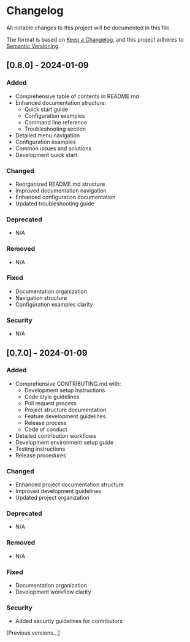 # Changelog

All notable changes to this project will be documented in this file.

The format is based on [Keep a Changelog](https://keepachangelog.com/en/1.0.0/),
and this project adheres to [Semantic Versioning](https://semver.org/spec/v2.0.0.html).

## [0.8.0] - 2024-01-09

### Added
- Comprehensive table of contents in README.md
- Enhanced documentation structure:
  - Quick start guide
  - Configuration examples
  - Command line reference
  - Troubleshooting section
- Detailed menu navigation
- Configuration examples
- Common issues and solutions
- Development quick start

### Changed
- Reorganized README.md structure
- Improved documentation navigation
- Enhanced configuration documentation
- Updated troubleshooting guide

### Deprecated
- N/A

### Removed
- N/A

### Fixed
- Documentation organization
- Navigation structure
- Configuration examples clarity

### Security
- N/A

## [0.7.0] - 2024-01-09

### Added
- Comprehensive CONTRIBUTING.md with:
  - Development setup instructions
  - Code style guidelines
  - Pull request process
  - Project structure documentation
  - Feature development guidelines
  - Release process
  - Code of conduct
- Detailed contribution workflows
- Development environment setup guide
- Testing instructions
- Release procedures

### Changed
- Enhanced project documentation structure
- Improved development guidelines
- Updated project organization

### Deprecated
- N/A

### Removed
- N/A

### Fixed
- Documentation organization
- Development workflow clarity

### Security
- Added security guidelines for contributors

[Previous versions...]
